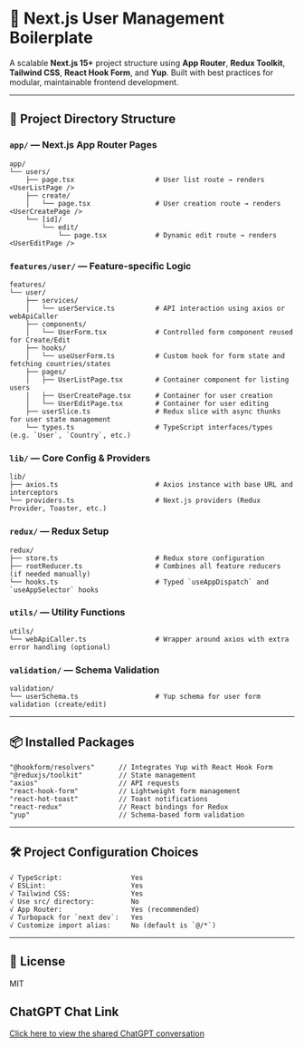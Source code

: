 # 🚀 Next.js User Management Boilerplate

A scalable **Next.js 15+** project structure using **App Router**, **Redux Toolkit**, **Tailwind CSS**, **React Hook Form**, and **Yup**. Built with best practices for modular, maintainable frontend development.

---

## 📁 Project Directory Structure

### `app/` — Next.js App Router Pages

```
app/
└── users/
    ├── page.tsx                    # User list route → renders <UserListPage />
    ├── create/
    │   └── page.tsx                # User creation route → renders <UserCreatePage />
    └── [id]/
        └── edit/
            └── page.tsx            # Dynamic edit route → renders <UserEditPage />
```

### `features/user/` — Feature-specific Logic

```
features/
└── user/
    ├── services/
    │   └── userService.ts          # API interaction using axios or webApiCaller
    ├── components/
    │   └── UserForm.tsx            # Controlled form component reused for Create/Edit
    ├── hooks/
    │   └── useUserForm.ts          # Custom hook for form state and fetching countries/states
    ├── pages/
    │   ├── UserListPage.tsx        # Container component for listing users
    │   ├── UserCreatePage.tsx      # Container for user creation
    │   └── UserEditPage.tsx        # Container for user editing
    ├── userSlice.ts                # Redux slice with async thunks for user state management
    └── types.ts                    # TypeScript interfaces/types (e.g. `User`, `Country`, etc.)
```

### `lib/` — Core Config & Providers

```
lib/
├── axios.ts                        # Axios instance with base URL and interceptors
└── providers.ts                    # Next.js providers (Redux Provider, Toaster, etc.)
```

### `redux/` — Redux Setup

```
redux/
├── store.ts                        # Redux store configuration
├── rootReducer.ts                  # Combines all feature reducers (if needed manually)
└── hooks.ts                        # Typed `useAppDispatch` and `useAppSelector` hooks
```

### `utils/` — Utility Functions

```
utils/
└── webApiCaller.ts                 # Wrapper around axios with extra error handling (optional)
```

### `validation/` — Schema Validation

```
validation/
└── userSchema.ts                   # Yup schema for user form validation (create/edit)
```

---

## 📦 Installed Packages

```
"@hookform/resolvers"      // Integrates Yup with React Hook Form
"@reduxjs/toolkit"         // State management
"axios"                    // API requests
"react-hook-form"          // Lightweight form management
"react-hot-toast"          // Toast notifications
"react-redux"              // React bindings for Redux
"yup"                      // Schema-based form validation
```

---

## 🛠️ Project Configuration Choices

```
√ TypeScript:                 Yes
√ ESLint:                     Yes
√ Tailwind CSS:               Yes
√ Use src/ directory:         No
√ App Router:                 Yes (recommended)
√ Turbopack for `next dev`:   Yes
√ Customize import alias:     No (default is `@/*`)
```

---

## 📄 License

MIT

## ChatGPT Chat Link

[Click here to view the shared ChatGPT conversation](https://chatgpt.com/share/68939bed-f4ec-800d-9736-68279d6abc90)
